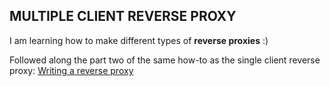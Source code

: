 ## MULTIPLE CLIENT REVERSE PROXY
I am learning how to make different types of **reverse proxies** :)

Followed along the part two of the same how-to as the single client reverse proxy: [Writing a reverse proxy](https://www.gilesthomas.com/2013/09/writing-a-reverse-proxyloadbalancer-from-the-ground-up-in-c-part-2-handling-multiple-connections-with-epoll)

